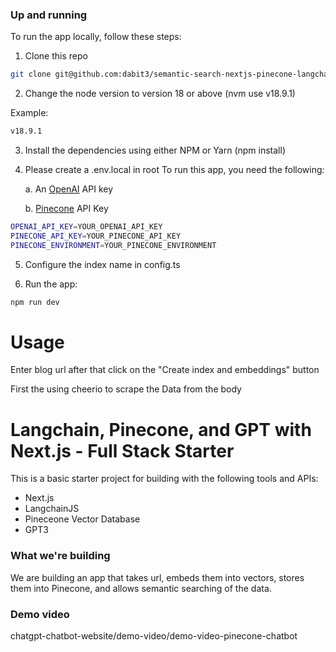 ### Up and running

To run the app locally, follow these steps:

1. Clone this repo

```sh
git clone git@github.com:dabit3/semantic-search-nextjs-pinecone-langchain-chatgpt.git
```

2. Change the node version to version 18 or above (nvm use v18.9.1)

Example:

```sh
v18.9.1
```

3. Install the dependencies using either NPM or Yarn (npm install)

4. Please create a .env.local in root
To run this app, you need the following:

   a. An [OpenAI](https://platform.openai.com/) API key

   b. [Pinecone](https://app.pinecone.io/) API Key

```sh
OPENAI_API_KEY=YOUR_OPENAI_API_KEY
PINECONE_API_KEY=YOUR_PINECONE_API_KEY
PINECONE_ENVIRONMENT=YOUR_PINECONE_ENVIRONMENT
```

5. Configure the index name in config.ts

6. Run the app:

```sh
npm run dev
```


# Usage

Enter blog url after that click on the "Create index and embeddings" button

First the using cheerio to scrape the Data from the body 

# Langchain, Pinecone, and GPT with Next.js - Full Stack Starter

This is a basic starter project for building with the following tools and APIs:

- Next.js
- LangchainJS
- Pineceone Vector Database
- GPT3



### What we're building

We are building an app that takes url, embeds them into vectors, stores them into Pinecone, and allows semantic searching of the data.

### Demo video
chatgpt-chatbot-website/demo-video/demo-video-pinecone-chatbot